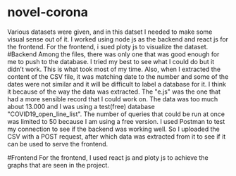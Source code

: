 # novel-corona
Various datasets were given, and in this datset I needed to make some visual sense out of it.
I worked using node js as the backend and react js for the frontend. For the frontend, i sued ploty js to visualize the dataset. 
#Backend 
Among the files, there was only one that was good enough for me to push to the database.
I tried my best to see what I could do
but it didn’t work. This is what took most of my time. Also, when I extracted the content of the CSV file, it
was matching date to the number and some of the dates were not similar and it will be difficult to label a database for it.
I think it because of the way the data was extracted. 
The "e.js" was the one that had a more sensible record that I could work on. 
The data was too much about 13.000 and I was using a test(free) database "COVID19_open_line_list". 
The number of queries that could be run at once was limited to 50 because I am using a free version. 
I used Postman to test my connection to see if the backend was working well. 
So I uploaded the CSV with a POST request, after which data was extracted from it to see if it can be used to serve the frontend. 

#Frontend
For the frontend, I used react js and ploty js to achieve the graphs that are seen in the project. 
